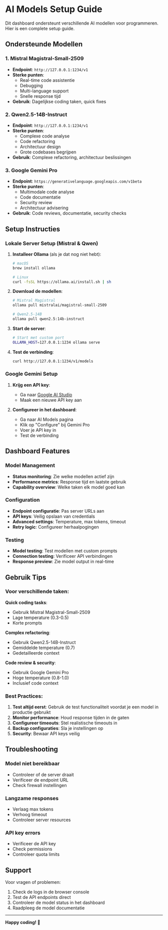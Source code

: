 # AI Models Setup Guide

Dit dashboard ondersteunt verschillende AI modellen voor programmeren. Hier is een complete setup guide.

## Ondersteunde Modellen

### 1. Mistral Magistral-Small-2509
- **Endpoint**: `http://127.0.0.1:1234/v1`
- **Sterke punten**: 
  - Real-time code assistentie
  - Debugging
  - Multi-language support
  - Snelle response tijd
- **Gebruik**: Dagelijkse coding taken, quick fixes

### 2. Qwen2.5-14B-Instruct
- **Endpoint**: `http://127.0.0.1:1234/v1`
- **Sterke punten**:
  - Complexe code analyse
  - Code refactoring
  - Architectuur design
  - Grote codebases begrijpen
- **Gebruik**: Complexe refactoring, architectuur beslissingen

### 3. Google Gemini Pro
- **Endpoint**: `https://generativelanguage.googleapis.com/v1beta`
- **Sterke punten**:
  - Multimodale code analyse
  - Code documentatie
  - Security review
  - Architectuur advisering
- **Gebruik**: Code reviews, documentatie, security checks

## Setup Instructies

### Lokale Server Setup (Mistral & Qwen)

1. **Installeer Ollama** (als je dat nog niet hebt):
   ```bash
   # macOS
   brew install ollama
   
   # Linux
   curl -fsSL https://ollama.ai/install.sh | sh
   ```

2. **Download de modellen**:
   ```bash
   # Mistral Magistral
   ollama pull mistralai/magistral-small-2509
   
   # Qwen2.5-14B
   ollama pull qwen2.5:14b-instruct
   ```

3. **Start de server**:
   ```bash
   # Start met custom port
   OLLAMA_HOST=127.0.0.1:1234 ollama serve
   ```

4. **Test de verbinding**:
   ```bash
   curl http://127.0.0.1:1234/v1/models
   ```

### Google Gemini Setup

1. **Krijg een API key**:
   - Ga naar [Google AI Studio](https://makersuite.google.com/app/apikey)
   - Maak een nieuwe API key aan

2. **Configureer in het dashboard**:
   - Ga naar AI Models pagina
   - Klik op "Configure" bij Gemini Pro
   - Voer je API key in
   - Test de verbinding

## Dashboard Features

### Model Management
- **Status monitoring**: Zie welke modellen actief zijn
- **Performance metrics**: Response tijd en laatste gebruik
- **Capability overview**: Welke taken elk model goed kan

### Configuration
- **Endpoint configuratie**: Pas server URLs aan
- **API keys**: Veilig opslaan van credentials
- **Advanced settings**: Temperature, max tokens, timeout
- **Retry logic**: Configureer herhaalpogingen

### Testing
- **Model testing**: Test modellen met custom prompts
- **Connection testing**: Verificeer API verbindingen
- **Response preview**: Zie model output in real-time

## Gebruik Tips

### Voor verschillende taken:

**Quick coding tasks**:
- Gebruik Mistral Magistral-Small-2509
- Lage temperature (0.3-0.5)
- Korte prompts

**Complex refactoring**:
- Gebruik Qwen2.5-14B-Instruct
- Gemiddelde temperature (0.7)
- Gedetailleerde context

**Code review & security**:
- Gebruik Google Gemini Pro
- Hoge temperature (0.8-1.0)
- Inclusief code context

### Best Practices:

1. **Test altijd eerst**: Gebruik de test functionaliteit voordat je een model in productie gebruikt
2. **Monitor performance**: Houd response tijden in de gaten
3. **Configureer timeouts**: Stel realistische timeouts in
4. **Backup configuraties**: Sla je instellingen op
5. **Security**: Bewaar API keys veilig

## Troubleshooting

### Model niet bereikbaar
- Controleer of de server draait
- Verificeer de endpoint URL
- Check firewall instellingen

### Langzame responses
- Verlaag max tokens
- Verhoog timeout
- Controleer server resources

### API key errors
- Verificeer de API key
- Check permissions
- Controleer quota limits

## Support

Voor vragen of problemen:
1. Check de logs in de browser console
2. Test de API endpoints direct
3. Controleer de model status in het dashboard
4. Raadpleeg de model documentatie

---

**Happy coding! 🚀**
